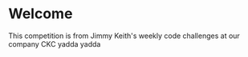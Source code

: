 # Welcome

This competition is from Jimmy Keith's weekly code challenges at our company
CKC yadda yadda
